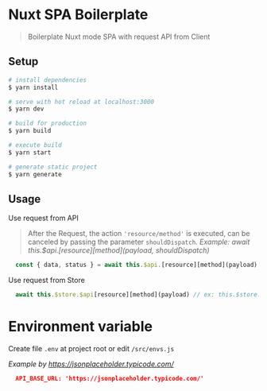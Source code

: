# Nuxt SPA Boilerplate

> Boilerplate Nuxt mode SPA with request API from Client

## Setup

``` bash
# install dependencies
$ yarn install

# serve with hot reload at localhost:3000
$ yarn dev

# build for production 
$ yarn build

# execute build
$ yarn start

# generate static project
$ yarn generate
```

## Usage

Use request from API

> After the Request, the action `'resource/method'` is executed, can be canceled by passing the parameter `shouldDispatch`. _Example: await this.$api.[resource][method](payload, shouldDispatch)_

```js
  const { data, status } = await this.$api.[resource][method](payload) // ex: this.$api.user.me({ id: 123 })
```

Use request from Store

```js
  await this.$store.$api[resource][method](payload) // ex: this.$store.$api.user.me({ id: 123 })
```

# Environment variable

Create file `.env` at project root or edit `/src/envs.js`

_Example by https://jsonplaceholder.typicode.com/_

```json
  API_BASE_URL: 'https://jsonplaceholder.typicode.com/'
```